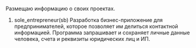 Размещаю информацию о своих проектах.
1. sole_entrepreneur(sb) Разработка бизнес-приложение для предпринимателей, 
   которое позволяет им делиться контактной информацией. 
   Программа запрашивает и сохраняет личные данные человека, 
   счета и реквизиты юридических лиц и ИП.